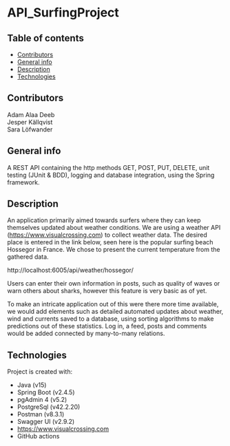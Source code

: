 # API_SurfingProject

## Table of contents
* [Contributors](#contributors)
* [General info](#general-info)
* [Description](#description)
* [Technologies](#technologies)

## Contributors
Adam Alaa Deeb  
Jesper Källqvist  
Sara Löfwander

## General info
A REST API containing the http methods GET, POST, PUT, DELETE, 
unit testing (JUnit & BDD), logging and database integration, 
using the Spring framework. 

## Description
An application primarily aimed towards surfers where they can 
keep themselves updated about weather conditions. We are using 
a weather API (https://www.visualcrossing.com) to collect 
weather data. The desired place is entered in the link below, 
seen here is the popular surfing beach Hossegor in France. We 
chose to present the current temperature from the gathered data.  

http://localhost:6005/api/weather/hossegor/  

Users can enter their own information in posts, such as 
quality of waves or warn others about sharks, however this 
feature is very basic as of yet. 

To make an intricate application out of this were there more 
time available, we would add elements such as detailed automated 
updates about weather, wind and currents saved to a database, 
using sorting algorithms to make predictions out of these statistics.
Log in, a feed, posts and comments would be added connected by 
many-to-many relations.


## Technologies
Project is created with:
* Java (v15)
* Spring Boot (v2.4.5)
* pgAdmin 4 (v5.2)
* PostgreSql (v42.2.20)
* Postman (v8.3.1)
* Swagger UI (v2.9.2)
* https://www.visualcrossing.com
* GitHub actions